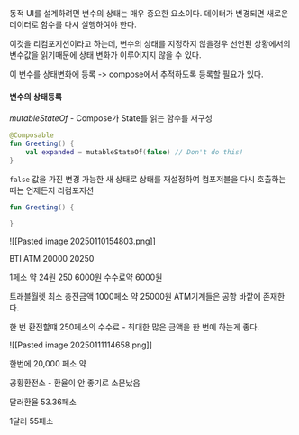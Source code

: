 
동적 UI를 설계하려면 변수의 상태는 매우 중요한 요소이다.
데이터가 변경되면 새로운 데이터로 함수를 다시 실행하여야 한다.

이것을 리컴포지션이라고 하는데, 변수의 상태를 지정하지 않을경우 
선언된 상황에서의 변수값을 읽기때문에 상태 변화가 이루어지지 않을 수 있다.

이 변수를 상태변화에 등록 -> compose에서 추적하도록 등록할 필요가 있다.

#### 변수의 상태등록

*mutableStateOf* - Compose가 State를 읽는 함수를 재구성

```kotlin
@Composable
fun Greeting() {
	val expanded = mutableStateOf(false) // Don't do this!
}
```

`false` 값을 가진 변경 가능한 새 상태로 상태를 재설정하여 컴포저블을 다시 호출하는 때는 언제든지 리컴포지션 


```kotlin
fun Greeting() {
	
}
```


![[Pasted image 20250110154803.png]]

BTI ATM        20000 20250 

1페소 약 24원
250 6000원  수수료약 6000원

트래블월렛 최소 충전금액 1000페소 약 25000원 
ATM기계들은 공항 바깥에 존재한다.

한 번 환전할떄 250페소의 수수료 - 최대한 많은 금액을 한 번에 하는게 좋다.

![[Pasted image 20250111114658.png]]


한번에 20,000 페소 약 

공황환전소 - 환율이 안 좋기로 소문났음

달러환율 53.36페소 

1달러 55페소

